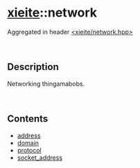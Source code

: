 # [xieite](./xieite.md)\:\:network
Aggregated in header [<xieite/network.hpp>](../../include/xieite/network.hpp)

&nbsp;

## Description
Networking thingamabobs.

&nbsp;

## Contents
- [address](./namespaces/network/address.md)
- [domain](./namespaces/network/domain.md)
- [protocol](./namespaces/network/protocol.md)
- [socket_address](./namespaces/network/socket_address.md)
